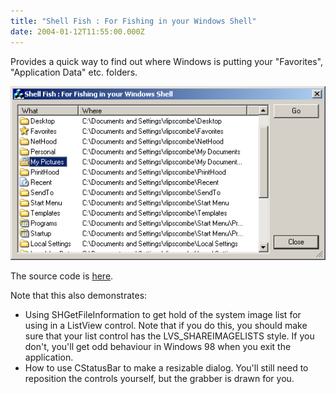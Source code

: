 ```yaml
---
title: "Shell Fish : For Fishing in your Windows Shell"
date: 2004-01-12T11:55:00.000Z
---
```

Provides a quick way to find out where Windows is putting your "Favorites", "Application Data" etc. folders.

![](/images/2004/2004-01-12-shell-fish-for-fishing-in-your-windows-shell/5fbc0bfcaee75dfb7834d806335d75e6-51.png)

The source code is [here](https://github.com/rlipscombe/shellfish).

Note that this also demonstrates:

* Using SHGetFileInformation to get hold of the system image list for using in a ListView control. Note that if you do this, you should make sure that your list control has the LVS_SHAREIMAGELISTS style. If you don't, you'll get odd behaviour in Windows 98 when you exit the application.
* How to use CStatusBar to make a resizable dialog. You'll still need to reposition the controls yourself, but the grabber is drawn for you.
